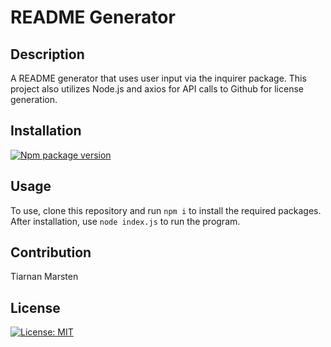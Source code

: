 # README Generator

## Description

A README generator that uses user input via the inquirer package. This project also utilizes Node.js and axios for API calls to Github for license generation.

## Installation

[![Npm package version](https://badgen.net/npm/node/next)](https://npmjs.com/)

## Usage

To use, clone this repository and run `npm i` to install the required packages. After installation, use `node index.js` to run the program.

## Contribution

Tiarnan Marsten

## License

[![License: MIT](https://img.shields.io/badge/License-MIT-green.svg)](https://opensource.org/licenses/MIT)
